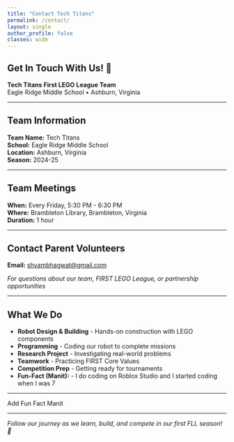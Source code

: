 ```yaml
---
title: "Contact Tech Titans"
permalink: /contact/
layout: single
author_profile: false
classes: wide
---
```


## Get In Touch With Us! 📧

**Tech Titans First LEGO League Team**  
Eagle Ridge Middle School • Ashburn, Virginia

---

## Team Information

**Team Name:** Tech Titans  
**School:** Eagle Ridge Middle School  
**Location:** Ashburn, Virginia  
**Season:** 2024-25

---

## Team Meetings

**When:** Every Friday, 5:30 PM - 6:30 PM  
**Where:** Brambleton Library, Brambleton, Virginia  
**Duration:** 1 hour

---

## Contact Parent Volunteers

**Email:** [shyambhagwat@gmail.com](mailto:shyambhagwat@gmail.com)

*For questions about our team, FIRST LEGO League, or partnership opportunities*

---

## What We Do

- **Robot Design & Building** - Hands-on construction with LEGO components
- **Programming** - Coding our robot to complete missions  
- **Research Project** - Investigating real-world problems
- **Teamwork** - Practicing FIRST Core Values
- **Competition Prep** - Getting ready for tournaments
- **Fun-Fact (Manit):** -  I do coding on Roblox Studio and I started coding when I was 7
---

Add Fun Fact Manit

---
*Follow our journey as we learn, build, and compete in our first FLL season! 🤖*
